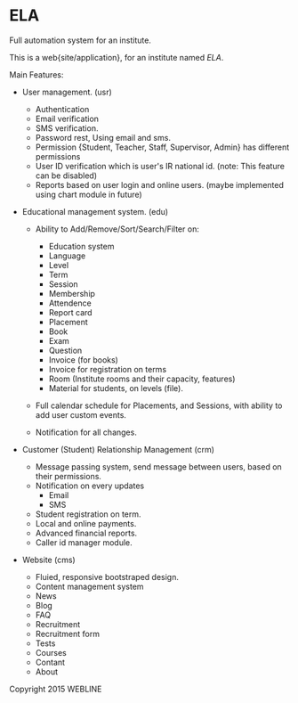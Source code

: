 #     ELA
Full automation system for an institute.

This is a web{site/application}, for an institute named *ELA*.

Main Features:
  - User management. (usr)
    - Authentication
    - Email verification
    - SMS verification.
    - Password rest, Using email and sms.
    - Permission {Student, Teacher, Staff, Supervisor, Admin} has different permissions
    - User ID verification which is user's IR national id. (note: This feature can be disabled)
    - Reports based on user login and online users. (maybe implemented using chart module in future)

  - Educational management system. (edu)
    - Ability to Add/Remove/Sort/Search/Filter on:
      - Education system
      - Language
      - Level
      - Term
      - Session
      - Membership
      - Attendence
      - Report card
      - Placement
      - Book
      - Exam
      - Question
      - Invoice (for books)
      - Invoice for registration on terms
      - Room (Institute rooms and their capacity, features)
      - Material for students, on levels (file).

    - Full calendar schedule for Placements, and Sessions, with ability to add user custom events.
    - Notification for all changes.

  - Customer (Student) Relationship Management (crm)
    - Message passing system, send message between users, based on their permissions.
    - Notification on every updates 
      - Email
      - SMS
    - Student registration on term.
    - Local and online payments.
    - Advanced financial reports.
    - Caller id manager module.
    
  - Website (cms)
    - Fluied, responsive bootstraped design.
    - Content management system
    - News
    - Blog
    - FAQ
    - Recruitment
    - Recruitment form    
    - Tests
    - Courses
    - Contant
    - About

  Copyright 2015 WEBLINE
